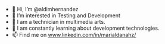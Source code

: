 - 👋 Hi, I’m @aldimhernandez
- 👀 I’m interested in Testing and Development 
- 🎨 I am a technician in multimedia arts.
- 🌱 I am constantly learning about development technologies.
- 📫 Find me on www.linkedin.com/in/marialdanahz/

<!---
aldimhernandez/aldimhernandez is a ✨ special ✨ repository because its `README.md` (this file) appears on your GitHub profile.
You can click the Preview link to take a look at your changes.
--->
